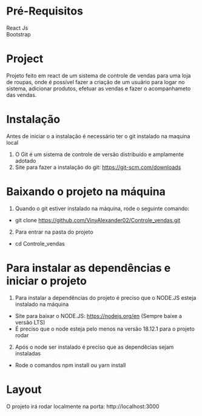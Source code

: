 # Pré-Requisitos
React Js <br/>
Bootstrap

# Project
Projeto feito em react de um sistema de controle de vendas para uma loja de roupas, onde é possível fazer a criação de um usuário para logar no sistema, adicionar produtos, efetuar as vendas e fazer o acompanhameto das vendas.

# Instalação
Antes de iniciar o a instalação é necessário ter o git instalado na maquina local <br/>
1. O Git é um sistema de controle de versão distribuído e amplamente adotado
2. Site para fazer a instalação do git: https://git-scm.com/downloads

# Baixando o projeto na máquina
1. Quando o git estiver instalado na máquina, rode o seguinte comando: <br/>
* git clone https://github.com/VinyAlexander02/Controle_vendas.git <br/>
2. Para entrar na pasta do projeto
* cd Controle_vendas

# Para instalar as dependências e iniciar o projeto
1. Para instalar a dependências do projeto é preciso que o NODE.JS esteja instalado na máquina
* Site para baixar o NODE.JS: https://nodejs.org/en (Sempre baixe a versão LTS)
* É preciso que o node esteja pelo menos na versão 18.12.1 para o projeto rodar
2. Após o node ser instalado é preciso que as dependêcias sejam instaladas
* Rode o comandos npm install ou yarn install

# Layout
O projeto irá rodar localmente na porta: http://localhost:3000
